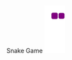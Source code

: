 Snake Game
![snake gif](https://github.com/dodo547/dodo547/blob/output/github-contribution-grid-snake.gif)
